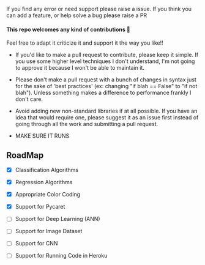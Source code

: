 If you find any error or need support please raise a issue. If you think you can add a feature, or help solve a bug please raise a PR
#### This repo welcomes any kind of contributions :pray:

Feel free to adapt it criticize it and support it the way you like!!



* If you'd like to make a pull request to contribute, please keep it simple. If you use some higher level techniques I don't understand, I'm not going to approve it because I won't be able to maintain it.

* Please don't make a pull request with a bunch of changes in syntax just for the sake of 'best practices' (ex: changing "if blah == False" to "if not blah"). Unless something makes a difference to performance frankly I don't care.

* Avoid adding new non-standard libraries if at all possible. If you have an idea that would require one, please suggest it as an issue first instead of going through all the work and submitting a pull request.

* MAKE SURE IT RUNS


## RoadMap

 - [x] Classification Algorithms
 - [x] Regression Algorithms
 - [x] Appropriate Color Coding
 - [x] Support for Pycaret
 - [ ] Support for Deep Learning (ANN)
 - [ ] Support for Image Dataset
 - [ ] Support for CNN
 - [ ] Support for Running Code in Heroku
 